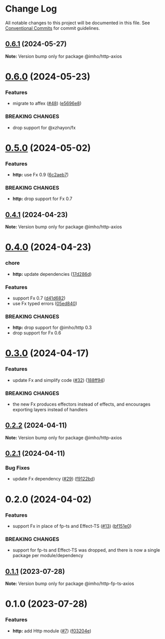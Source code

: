 # Change Log

All notable changes to this project will be documented in this file.
See [Conventional Commits](https://conventionalcommits.org) for commit guidelines.

## [0.6.1](https://github.com/xzhayon/imho/compare/@imho/http-axios@0.6.0...@imho/http-axios@0.6.1) (2024-05-27)

**Note:** Version bump only for package @imho/http-axios





# [0.6.0](https://github.com/xzhayon/imho/compare/@imho/http-axios@0.5.0...@imho/http-axios@0.6.0) (2024-05-23)


### Features

* migrate to affex ([#48](https://github.com/xzhayon/imho/issues/48)) ([e5696e8](https://github.com/xzhayon/imho/commit/e5696e80877e81122fa385a92a23a59383b422f7))


### BREAKING CHANGES

* drop support for @xzhayon/fx





# [0.5.0](https://github.com/xzhavilla/imho/compare/@imho/http-axios@0.4.1...@imho/http-axios@0.5.0) (2024-05-02)


### Features

* **http:** use Fx 0.9 ([6c2aeb7](https://github.com/xzhavilla/imho/commit/6c2aeb73fad7f540907dbddec6e6317aea3d20c2))


### BREAKING CHANGES

* **http:** drop support for Fx 0.7





## [0.4.1](https://github.com/xzhavilla/imho/compare/@imho/http-axios@0.4.0...@imho/http-axios@0.4.1) (2024-04-23)

**Note:** Version bump only for package @imho/http-axios





# [0.4.0](https://github.com/xzhavilla/imho/compare/@imho/http-axios@0.3.0...@imho/http-axios@0.4.0) (2024-04-23)


### chore

* **http:** update dependencies ([17d286d](https://github.com/xzhavilla/imho/commit/17d286da93d0b1615926ad92a29d3ab863636c43))


### Features

* support Fx 0.7 ([d41d682](https://github.com/xzhavilla/imho/commit/d41d6825478b88edbdca9ce0bb28d8539fc45ac2))
* use Fx typed errors ([05ed840](https://github.com/xzhavilla/imho/commit/05ed840d4b554a872900f366feed74dd1fe0e484))


### BREAKING CHANGES

* **http:** drop support for @imho/http 0.3
* drop support for Fx 0.6





# [0.3.0](https://github.com/xzhavilla/imho/compare/@imho/http-axios@0.2.2...@imho/http-axios@0.3.0) (2024-04-17)


### Features

* update Fx and simplify code ([#32](https://github.com/xzhavilla/imho/issues/32)) ([188ff94](https://github.com/xzhavilla/imho/commit/188ff94fd351eff643c9a119ce1ba017f8ad3dc5))


### BREAKING CHANGES

* the new Fx produces effectors instead of effects, and encourages exporting layers instead of handlers





## [0.2.2](https://github.com/xzhavilla/imho/compare/@imho/http-axios@0.2.1...@imho/http-axios@0.2.2) (2024-04-11)

**Note:** Version bump only for package @imho/http-axios





## [0.2.1](https://github.com/xzhavilla/imho/compare/@imho/http-axios@0.2.0...@imho/http-axios@0.2.1) (2024-04-11)


### Bug Fixes

* update Fx dependency ([#29](https://github.com/xzhavilla/imho/issues/29)) ([f9122bd](https://github.com/xzhavilla/imho/commit/f9122bd0d179cb2fa84c33612d0704c789b7f4b5))





# 0.2.0 (2024-04-02)


### Features

* support Fx in place of fp-ts and Effect-TS ([#13](https://github.com/xzhavilla/imho/issues/13)) ([bf151e0](https://github.com/xzhavilla/imho/commit/bf151e0d369a639b921eb9eb98727a6a85609f3d))


### BREAKING CHANGES

* support for fp-ts and Effect-TS was dropped, and there is now a single package per module/dependency





## [0.1.1](https://github.com/xzhavilla/imho/compare/@imho/http-fp-ts-axios@0.1.0...@imho/http-fp-ts-axios@0.1.1) (2023-07-28)

**Note:** Version bump only for package @imho/http-fp-ts-axios





# 0.1.0 (2023-07-28)


### Features

* **http:** add Http module ([#7](https://github.com/xzhavilla/imho/issues/7)) ([f03204e](https://github.com/xzhavilla/imho/commit/f03204ebcbb5c9caf773596803d4b5ff82e9673f))
